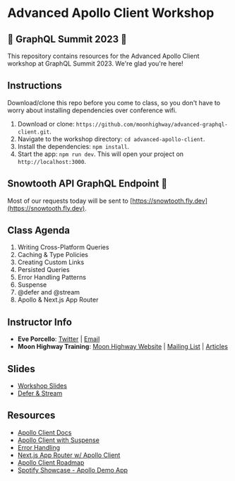 # Advanced Apollo Client Workshop

## 🗻 GraphQL Summit 2023 🗻

This repository contains resources for the Advanced Apollo Client workshop at GraphQL Summit 2023. We're glad you're here!

## Instructions

Download/clone this repo before you come to class, so you don't have to worry about installing dependencies over conference wifi.

1. Download or clone: `https://github.com/moonhighway/advanced-graphql-client.git`.
2. Navigate to the workshop directory: `cd advanced-apollo-client`.
3. Install the dependencies: `npm install`.
4. Start the app: `npm run dev`. This will open your project on `http://localhost:3000`.

## Snowtooth API GraphQL Endpoint 🚠

Most of our requests today will be sent to [https://snowtooth.fly.dev](https://snowtooth.fly.dev).

## Class Agenda

1. Writing Cross-Platform Queries
2. Caching & Type Policies
3. Creating Custom Links
4. Persisted Queries
5. Error Handling Patterns
6. Suspense
7. @defer and @stream
8. Apollo & Next.js App Router

## Instructor Info

- **Eve Porcello**: [Twitter](https://twitter.com/eveporcello) | [Email](mailto:eve@moonhighway.com)
- **Moon Highway Training**: [Moon Highway Website](https://www.moonhighway.com) | [Mailing List](http://bit.ly/moonhighway) | [Articles](https://www.moonhighway.com/articles)

## Slides

- [Workshop Slides](https://docs.google.com/presentation/d/1OYZoI5wtLqOQq6znVBTLBzkz4Si-2dN8SM32kjLSdsA/edit?usp=sharing)
- [Defer & Stream](https://slides.com/moonhighway/defer-stream)

## Resources

- [Apollo Client Docs](https://www.apollographql.com/docs/react/)
- [Apollo Client with Suspense](https://www.apollographql.com/docs/react/data/suspense/)
- [Error Handling](https://www.apollographql.com/docs/react/data/error-handling)
- [Next.js App Router w/ Apollo Client](https://www.apollographql.com/docs/react/data/suspense#react-server-components-rsc)
- [Apollo Client Roadmap](https://github.com/apollographql/apollo-client/blob/main/ROADMAP.md)
- [Spotify Showcase - Apollo Demo App](https://github.com/apollographql/spotify-showcase)

